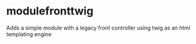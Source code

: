 # modulefronttwig
Adds a simple module with a legacy front controller using twig as an html templating engine
